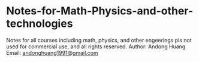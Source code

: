 # Notes-for-Math-Physics-and-other-technologies
Notes for all courses including math, physics, and other engeerings 
pls not used for commercial use, and all rights reserved.
Author: Andong Huang
Email: andonghuang1991@gmail.com
